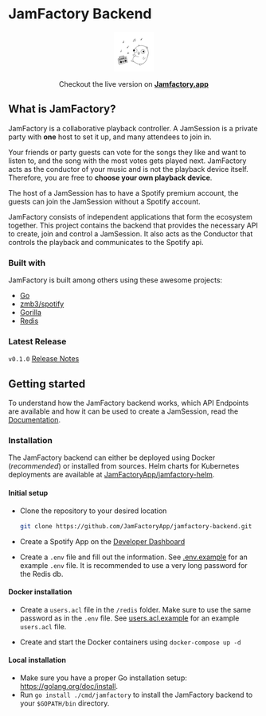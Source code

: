# JamFactory Backend

<p align="center">
    <img src="docs/logo.svg" alt="Logo" width="80" height="80">
</p>

<p align="center">
Checkout the live version on
<a href="https://jamfactory.app"><strong>Jamfactory.app</strong></a>
</p>

## What is JamFactory?

JamFactory is a collaborative playback controller. A JamSession is a private party with **one** host to set it up, and
many attendees to join in.

Your friends or party guests can vote for the songs they like and want to listen to, and the song with the most votes
gets played next. JamFactory acts as the conductor of your music and is not the playback device itself. Therefore, you
are free to **choose your own playback device**.

The host of a JamSession has to have a Spotify premium account, the guests can join the JamSession without a Spotify
account.

JamFactory consists of independent applications that form the ecosystem together. This project contains the backend that
provides the necessary API to create, join and control a JamSession. It also acts as the Conductor that controls the
playback and communicates to the Spotify api.

### Built with

JamFactory is built among others using these awesome projects:

* [Go](https://golang.org/)
* [zmb3/spotify](https://github.com/zmb3/spotify)
* [Gorilla ](https://www.gorillatoolkit.org/)
* [Redis](https://redis.io/)

### Latest Release

``v0.1.0`` [Release Notes](./RELEASE.md)

## Getting started

To understand how the JamFactory backend works, which API Endpoints are available and how it can be used to create a
JamSession, read the [Documentation](./docs/documentation.md).

### Installation

The JamFactory backend can either be deployed using Docker (*recommended*) or installed from sources. Helm charts for
Kubernetes deployments are available
at [JamFactoryApp/jamfactory-helm](https://github.com/JamFactoryApp/jamfactory-helm).

#### Initial setup

* Clone the repository to your desired location
  ```sh
  git clone https://github.com/JamFactoryApp/jamfactory-backend.git
  ```
* Create a Spotify App on the [Developer Dashboard](https://developer.spotify.com/dashboard)

* Create a ``.env`` file and fill out the information. See [.env.example](./.env.example) for an example ``.env`` file.
  It is recommended to use a very long password for the Redis db.

#### Docker installation

* Create a ``users.acl`` file in the ``/redis`` folder. Make sure to use the same password as in the ``.env`` file.
  See [users.acl.example](./redis/users.acl.example) for an example ``users.acl`` file.

* Create and start the Docker containers using ``docker-compose up -d``

#### Local installation

* Make sure you have a proper Go installation setup: https://golang.org/doc/install.
* Run `go install ./cmd/jamfactory` to install the JamFactory backend to your ``$GOPATH/bin`` directory.
